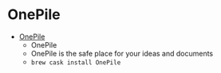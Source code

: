# OnePile
- [OnePile](https://onepile.app/)
  -  OnePile
  - OnePile is the safe place for your ideas and documents
  - `brew cask install OnePile`
